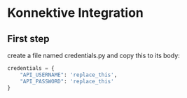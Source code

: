 # Konnektive Integration

## First step
create a file named credentials.py and copy this to its body:
```python
credentials = {
    "API_USERNAME": 'replace_this',
    "API_PASSWORD": 'replace_this'
}
```
